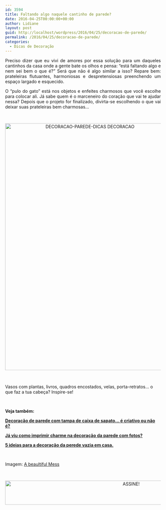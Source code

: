```yaml
---
id: 3594
title: Faltando algo naquele cantinho de parede?
date: 2016-04-25T00:00:00+00:00
author: Lidiane
layout: post
guid: http://localhost/wordpress/2016/04/25/decoracao-de-parede/
permalink: /2016/04/25/decoracao-de-parede/
categories:
  - Dicas de Decoração
---
```

<p align="justify">
  Preciso dizer que eu vivi de amores por essa solução para um daqueles cantinhos da casa onde a gente bate os olhos e pensa: “está faltando algo e nem sei bem o que é?” Será que não é algo similar a isso? Repare bem: prateleiras flutuantes, harmoniosas e despretensiosas preenchendo um espaço largado e esquecido.
</p>

<p align="justify">
  O “pulo do gato” está nos objetos e enfeites charmosos que você escolhe para colocar ali. Já sabe quem é o marceneiro do coração que vai te ajudar nessa? Depois que o projeto for finalizado, divirta-se escolhendo o que vai deixar suas prateleiras bem charmosas…
</p>

&nbsp;

<p align="center">
  <img class="alignnone size-full wp-image-12419" src="http://www.trololodemulher.com.br/blog/wp-content/uploads/2016/04/DECORACAO-PAREDE-DICAS-DECORACAO.jpg" alt="DECORACAO-PAREDE-DICAS DECORACAO" width="533" height="800" />
</p>

&nbsp;

Vasos com plantas, livros, quadros encostados, velas, porta-retratos… o que faz a tua cabeça? Inspire-se!

&nbsp;

**Veja também:**

<a href="http://www.decoracaodacasa.com/decoracao-de-parede/" target="_blank"><strong>Decoração de parede com tampa de caixa de sapato… é criativo ou não é?</strong></a>

<a href="http://www.decoracaodacasa.com/decoracao-parede-fotos/" target="_blank"><strong>Já viu como imprimir charme na decoração da parede com fotos?</strong></a>

<a href="http://www.decoracaodacasa.com/decoracao-da-parede/" target="_blank"><strong>5 ideias para a decoração da perede vazia em casa.</strong></a>

&nbsp;

Imagem: <a href="http://www.abeautifulmess.com/" target="_blank">A beaultiful Mess</a>

&nbsp;

<p align="center">
  <a href="http://feedburner.google.com/fb/a/mailverify?uri=blogBichaFemea&loc=en_US" target="_blank"><img class="alignnone size-full wp-image-10439" src="http://www.trololodemulher.com.br/blog/wp-content/uploads/2014/09/ASSINE.png" alt="ASSINE!" width="800" height="78" /></a>
</p>

&nbsp;

&nbsp;